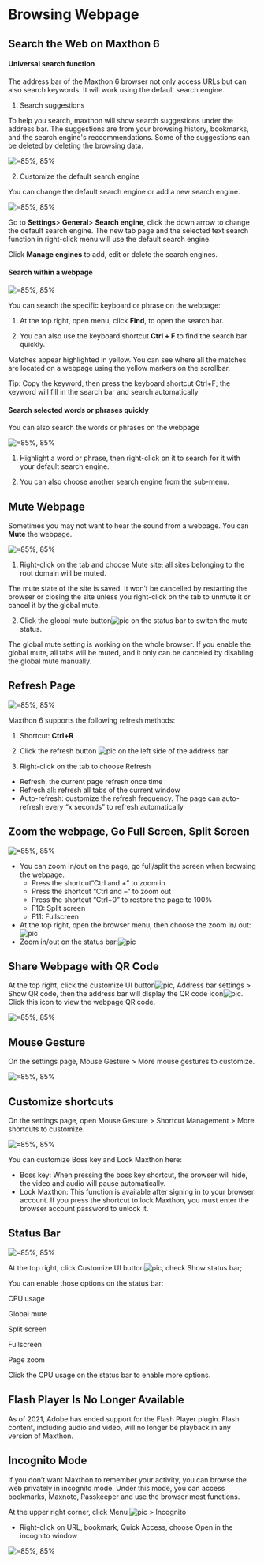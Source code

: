 # Browsing Webpage

## Search the Web on Maxthon 6

#### Universal search function

The address bar of the Maxthon 6 browser not only access URLs but can also search keywords. It will work using the default search engine.

1. Search suggestions

To help you search, maxthon will show search suggestions under the address bar. The suggestions are from your browsing history, bookmarks, and the search engine's reccommendations. Some of the suggestions can be deleted by deleting the browsing data.

![](images/05-00.png "=85%, 85%")

2. Customize the default search engine

You can change the default search engine or add a new search engine.

![](images/05-01.png "=85%, 85%")

Go to **Settings**> **General**> **Search engine**, click the down arrow to change the default search engine. The new tab page and the selected text search function in right-click menu will use the default search engine.

Click **Manage engines** to add, edit or delete the search engines.

#### Search within a webpage

![](images/05-02.png "=85%, 85%")

You can search the specific keyboard or phrase on the webpage:

1. At the top right, open menu, click **Find**, to open the search bar.

2. You can also use the keyboard shortcut **Ctrl + F** to find the search bar quickly.

Matches appear highlighted in yellow. You can see where all the matches are located on a webpage using the yellow markers on the scrollbar.

Tip: Copy the keyword, then press the keyboard shortcut Ctrl+F; the keyword will fill in the search bar and search automatically

#### Search selected words or phrases quickly

You can also search the words or phrases on the webpage

![](images/05-03.png "=85%, 85%")

1. Highlight a word or phrase, then right-click on it to search for it with your default search engine.

2. You can also choose another search engine from the sub-menu.

## Mute Webpage

Sometimes you may not want to hear the sound from a webpage. You can **Mute** the webpage.

![](images/05-04.png "=85%, 85%")

1. Right-click on the tab and choose Mute site; all sites belonging to the root domain will be muted.

The mute state of the site is saved. It won’t be cancelled by restarting the browser or closing the site unless you right-click on the tab to unmute it or cancel it by the global mute.

2. Click the global mute button![pic](zh/images/05-6.png) on the status bar to switch the mute status.

The global mute setting is working on the whole browser. If you enable the global mute, all tabs will be muted, and it only can be canceled by disabling the global mute manually.

## Refresh Page

![](images/05-05.png "=85%, 85%")

Maxthon 6 supports the following refresh methods:

1. Shortcut: **Ctrl+R**

2. Click the refresh button ![pic](zh/images/05-8.png) on the left side of the address bar

3. Right-click on the tab to choose Refresh

- Refresh: the current page refresh once time
- Refresh all: refresh all tabs of the current window
- Auto-refresh: customize the refresh frequency. The page can auto-refresh every “x seconds” to refresh automatically

## Zoom the webpage, Go Full Screen, Split Screen

![](images/05-06.png "=85%, 85%")

- You can zoom in/out on the page, go full/split the screen when browsing the webpage.
  - Press the shortcut“Ctrl and +” to zoom in
  - Press the shortcut “Ctrl and –“ to zoom out
  - Press the shortcut “Ctrl+0” to restore the page to 100%
  - F10: Split screen
  - F11: Fullscreen
- At the top right, open the browser menu, then choose the zoom in/ out: ![pic](images/05-12.png)
- Zoom in/out on the status bar:![pic](zh/images/05-11.png)

## Share Webpage with QR Code

At the top right, click the customize UI button![pic](zh/images/00-5.png), Address bar settings > Show QR code, then the address bar will display the QR code icon![pic](zh/images/05-12.png). Click this icon to view the webpage QR code.

![](images/05-07.png "=85%, 85%")

## Mouse Gesture

On the settings page, Mouse Gesture > More mouse gestures to customize.

![](images/05-08.png "=85%, 85%")

## Customize shortcuts

On the settings page, open Mouse Gesture > Shortcut Management > More shortcuts to customize.

![](images/05-09.png "=85%, 85%")

You can customize Boss key and Lock Maxthon here:

- Boss key: When pressing the boss key shortcut, the browser will hide, the video and audio will pause automatically.
- Lock Maxthon: This function is available after signing in to your browser account. If you press the shortcut to lock Maxthon, you must enter the browser account password to unlock it.

## Status Bar

![](images/05-10.png "=85%, 85%")

At the top right, click Customize UI button![pic](zh/images/00-5.png), check Show status bar;

You can enable those options on the status bar:

CPU usage

Global mute

Split screen

Fullscreen

Page zoom

Click the CPU usage on the status bar to enable more options.

## Flash Player Is No Longer Available

As of 2021, Adobe has ended support for the Flash Player plugin. Flash content, including audio and video, will no longer be playback in any version of Maxthon.

## Incognito Mode

If you don’t want Maxthon to remember your activity, you can browse the web privately in incognito mode. Under this mode, you can access bookmarks, Maxnote, Passkeeper and use the browser most functions.

At the upper right corner, click Menu ![pic](zh/images/03-2.png) > Incognito

- Right-click on URL, bookmark, Quick Access, choose Open in the incognito window

![](images/05-11.png "=85%, 85%")
